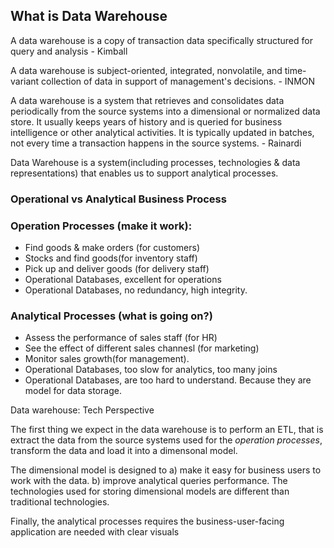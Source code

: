 ## What is Data Warehouse
A data warehouse is a copy of transaction data specifically structured for query and analysis - Kimball

A data warehouse is subject-oriented, integrated, nonvolatile, and time-variant collection of data in support of management's decisions. - INMON

A data warehouse is a system that retrieves and consolidates data periodically from the source systems into a dimensional or normalized data store. It usually keeps years of history and is queried for business intelligence or other analytical activities. It is typically updated in batches, not every time a transaction happens in the source systems. - Rainardi

Data Warehouse is a system(including processes, technologies & data representations) that enables us to support analytical processes.

### Operational vs Analytical Business Process

### Operation Processes (make it work):
-   Find goods & make orders (for customers)
-   Stocks and find goods(for inventory staff)
-   Pick up and deliver goods (for delivery staff)
-   Operational Databases, excellent for operations
-   Operational Databases, no redundancy, high integrity.

### Analytical Processes (what is going on?)
-   Assess the performance of sales staff (for HR)
-   See the effect of different sales channesl (for marketing)
-   Monitor sales growth(for management).
-   Operational Databases, too slow for analytics, too many joins
-   Operational Databases, are too hard to understand. Because they are model for data storage.


Data warehouse: Tech Perspective
 
The first thing we expect in the data warehouse is to perform an ETL, that is extract the data from the source systems used for the *operation processes*, transform the data and load it into a dimensonal model.

The dimensional model is designed to a) make it easy for business users to work with the data. b) improve analytical queries performance. The technologies used for storing dimensional models are different than traditional technologies.

Finally, the analytical processes requires the business-user-facing application are needed with clear visuals